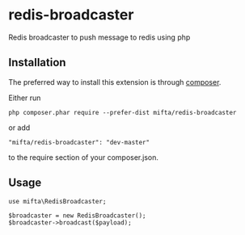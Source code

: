 # redis-broadcaster
Redis broadcaster to push message to redis using php

Installation
------------
The preferred way to install this extension is through [composer](http://getcomposer.org/download/).

Either run

```
php composer.phar require --prefer-dist mifta/redis-broadcaster
```

or add

```
"mifta/redis-broadcaster": "dev-master"
```

to the require section of your composer.json.

Usage
-----
```
use mifta\RedisBroadcaster;

$broadcaster = new RedisBroadcaster();
$broadcaster->broadcast($payload);
```
